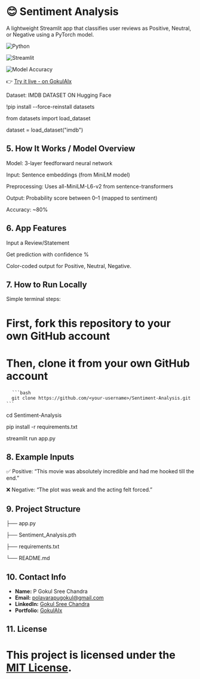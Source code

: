 # 😊 Sentiment Analysis
A lightweight Streamlit app that classifies user reviews as Positive, Neutral, or Negative using a PyTorch model.

![Python](https://img.shields.io/badge/Python-3.10+-blue?logo=python)

![Streamlit](https://img.shields.io/badge/Built%20With-Streamlit-red?logo=streamlit)

![Model Accuracy](https://img.shields.io/badge/Accuracy-80%25-brightgreen)

👉 [Try it live - on GokulAIx](https://gokulaix-sentiment-analysis.streamlit.app/)

Dataset: IMDB DATASET ON Hugging Face

!pip install --force-reinstall datasets

from datasets import load_dataset

dataset = load_dataset("imdb")

## 5. How It Works / Model Overview

Model: 3-layer feedforward neural network

Input: Sentence embeddings (from MiniLM model)

Preprocessing: Uses all-MiniLM-L6-v2 from sentence-transformers

Output: Probability score between 0–1 (mapped to sentiment)

Accuracy: ~80%

## 6. App Features
   
Input a Review/Statement

Get prediction with confidence %

Color-coded output for Positive, Neutral, Negative.

## 7. How to Run Locally

Simple terminal steps:

# First, fork this repository to your own GitHub account

# Then, clone it from your own GitHub account

<pre> <code> ```bash 
  git clone https://github.com/&lt;your-username&gt;/Sentiment-Analysis.git 
``` </code> </pre>

cd Sentiment-Analysis

pip install -r requirements.txt

streamlit run app.py

## 8. Example Inputs

✅ Positive: “This movie was absolutely incredible and had me hooked till the end.”

❌ Negative: “The plot was weak and the acting felt forced.”


## 9. Project Structure

├── app.py  

├── Sentiment_Analysis.pth  

├── requirements.txt  

└── README.md  


## 10. Contact Info

- **Name:** P Gokul Sree Chandra  
- **Email:** polavarapugokul@gmail.com  
- **LinkedIn:** [Gokul Sree Chandra](https://www.linkedin.com/in/gokulsreechandra/)  
- **Portfolio:** [GokulAIx](https://soft-truffle-eada3e.netlify.app/)

## 11. License
# This project is licensed under the [MIT License](LICENSE).
